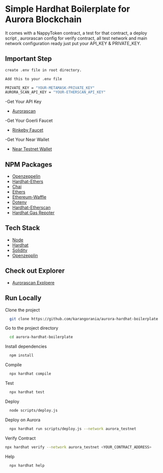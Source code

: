 # Simple Hardhat Boilerplate for Aurora Blockchain

It comes with a NappyToken contract, a test for that contract, a deploy script , aurorascan config for verify contract, all test network and main network configuration ready just put your API_KEY & PRIVATE_KEY.

## Important Step

```bash
create .env file in root directory.
```

```bash
Add this to your .env file
```

```bash
PRIVATE_KEY = "YOUR-METAMASK-PRIVATE_KEY"
AURORA_SCAN_API_KEY = "YOUR-ETHERSCAN_API_KEY"
```

-Get Your API Key

- [Aurorascan](https://aurorascan.dev/)

-Get Your Goerli Faucet

- [Rinkeby Faucet](https://faucet.goerli.starknet.io/)

-Get Your Near Wallet

- [Near Testnet Wallet](https://wallet.testnet.near.org/)

## NPM Packages

- [Openzeppelin](https://www.npmjs.com/package/@openzeppelin/contracts)
- [Hardhat-Ethers](https://www.npmjs.com/package/hardhat-ethers)
- [Chai](https://www.npmjs.com/package/chai)
- [Ethers](https://www.npmjs.com/package/ethers)
- [Ethereum-Waffle](https://www.npmjs.com/package/ethereum-waffle)
- [Dotenv](https://www.npmjs.com/package/dotenv)
- [Hardhat-Etherscan](https://www.npmjs.com/package/@nomiclabs/hardhat-etherscan)
- [Hardhat Gas Repoter](https://www.npmjs.com/package/hardhat-gas-reporter)

## Tech Stack

- [Node](https://nodejs.org/en/)
- [Hardhat](https://hardhat.org/)
- [Solidity](https://docs.soliditylang.org/)
- [Openzepplin](https://openzeppelin.com/)

## Check out Explorer

- [Aurorascan Exploere](https://aurorascan.dev//)

## Run Locally

Clone the project

```bash
  git clone https://github.com/karangorania/aurora-hardhat-boilerplate
```

Go to the project directory

```bash
  cd aurora-hardhat-boilerplate
```

Install dependencies

```bash
  npm install
```

Compile

```bash
  npx hardhat compile
```

Test

```bash
  npx hardhat test
```

Deploy

```bash
  node scripts/deploy.js
```

Deploy on Aurora

```bash
  npx hardhat run scripts/deploy.js --network aurora_testnet
```

Verify Contract

```bash
npx hardhat verify --network aurora_testnet <YOUR_CONTRACT_ADDRESS>
```

Help

```bash
  npx hardhat help
```
